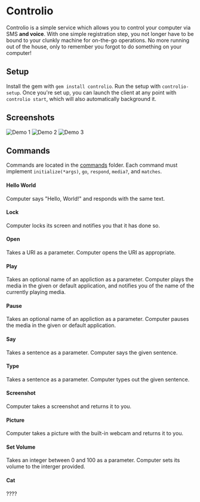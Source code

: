 # Controlio

Controlio is a simple service which allows you to control your computer via SMS **and voice**. With one simple registration step, you not longer have to be bound to your clunkly machine for on-the-go operations. No more running out of the house, only to remember you forgot to do something on your computer!

## Setup

Install the gem with `gem install controlio`. Run the setup with `controlio-setup`. Once you're set up, you can launch the client at any point with `controlio start`, which will also automatically background it.

## Screenshots

![Demo 1](http://cl.ly/XsUb/IMG_1775.PNG)
![Demo 2](http://cl.ly/XtOz/IMG_1776.PNG)
![Demo 3](http://cl.ly/XsJy/IMG_1777.PNG)

## Commands

Commands are located in the [commands](commands/) folder. Each command must implement `initialize(*args)`, `go`, `respond`, `media?`, and `matches`.

#### Hello World

Computer says "Hello, World!" and responds with the same text.

#### Lock

Computer locks its screen and notifies you that it has done so.

#### Open

Takes a URI as a parameter. Computer opens the URI as appropriate.

#### Play

Takes an optional name of an appliction as a parameter. Computer plays the media in the given or default application, and notifies you of the name of the currently playing media.

#### Pause

Takes an optional name of an appliction as a parameter. Computer pauses the media in the given or default application.

#### Say

Takes a sentence as a parameter. Computer says the given sentence.

#### Type

Takes a sentence as a parameter. Computer types out the given sentence.

#### Screenshot

Computer takes a screenshot and returns it to you.

#### Picture

Computer takes a picture with the built-in webcam and returns it to you.

#### Set Volume

Takes an integer between 0 and 100 as a parameter. Computer sets its volume to the interger provided.

#### Cat

????
